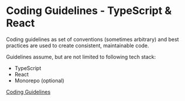 # Coding Guidelines - TypeScript & React

Coding guidelines as set of conventions (sometimes arbitrary) and best practices are used to create consistent, maintainable code.

Guidelines assume, but are not limited to following tech stack:

- TypeScript
- React
- Monorepo (optional)

[Coding Guidelines](./coding-guidelines.md)
